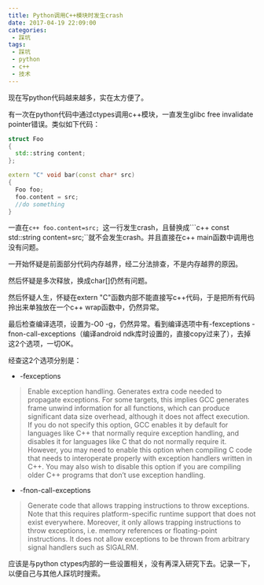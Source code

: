 ```yaml
---
title: Python调用C++模块时发生crash
date: 2017-04-19 22:09:00
categories:
 - 踩坑
tags:
 - 踩坑
 - python
 - c++
 - 技术
---
```


现在写python代码越来越多，实在太方便了。

有一次在python代码中通过ctypes调用c++模块，一直发生glibc free invalidate pointer错误。类似如下代码：  
```c++
struct Foo
{
  std::string content;
};

extern "C" void bar(const char* src)
{
  Foo foo;
  foo.content = src;
  //do something
}
```

一直在```c++ foo.content=src; ```这一行发生crash，且替换成```c++ const std::string content=src;``就不会发生crash。并且直接在c++ main函数中调用也没有问题。    

一开始怀疑是前面部分代码内存越界，经二分法排查，不是内存越界的原因。  

然后怀疑是多次释放，换成char[]仍然有问题。  

然后怀疑人生，怀疑在extern "C"函数内部不能直接写c++代码，于是把所有代码拎出来单独放在一个c++ wrap函数中，仍然异常。

最后检查编译选项，设置为-O0 -g，仍然异常。看到编译选项中有-fexceptions -fnon-call-exceptions（编译android ndk库时设置的，直接copy过来了），去掉这2个选项，一切OK。

经查这2个选项分别是：
* -fexceptions
> Enable exception handling. Generates extra code needed to propagate exceptions. For some targets, this implies GCC generates frame unwind information for all functions, which can produce significant data size overhead, although it does not affect execution. If you do not specify this option, GCC enables it by default for languages like C++ that normally require exception handling, and disables it for languages like C that do not normally require it. However, you may need to enable this option when compiling C code that needs to interoperate properly with exception handlers written in C++. You may also wish to disable this option if you are compiling older C++ programs that don’t use exception handling.

* -fnon-call-exceptions
> Generate code that allows trapping instructions to throw exceptions. Note that this requires platform-specific runtime support that does not exist everywhere. Moreover, it only allows trapping instructions to throw exceptions, i.e. memory references or floating-point instructions. It does not allow exceptions to be thrown from arbitrary signal handlers such as SIGALRM.

应该是与python ctypes内部的一些设置相关，没有再深入研究下去。记录一下，以便自己与其他人踩坑时搜索。
